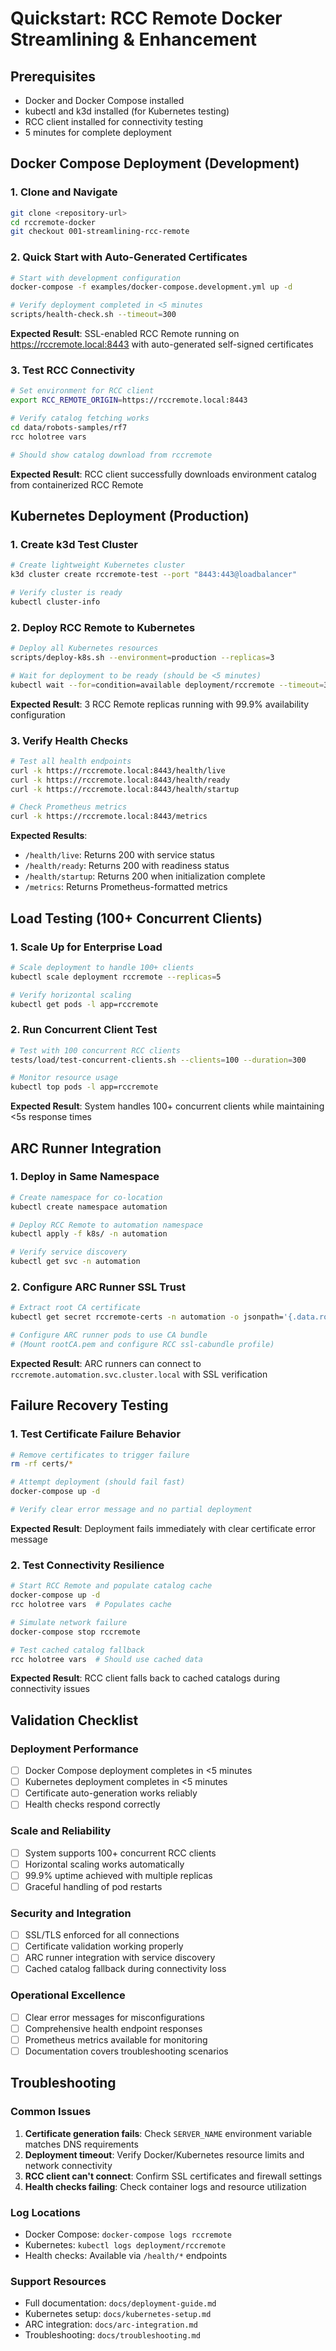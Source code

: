 # Quickstart: RCC Remote Docker Streamlining & Enhancement

## Prerequisites
- Docker and Docker Compose installed
- kubectl and k3d installed (for Kubernetes testing)
- RCC client installed for connectivity testing
- 5 minutes for complete deployment

## Docker Compose Deployment (Development)

### 1. Clone and Navigate
```bash
git clone <repository-url>
cd rccremote-docker
git checkout 001-streamlining-rcc-remote
```

### 2. Quick Start with Auto-Generated Certificates
```bash
# Start with development configuration
docker-compose -f examples/docker-compose.development.yml up -d

# Verify deployment completed in <5 minutes
scripts/health-check.sh --timeout=300
```

**Expected Result**: SSL-enabled RCC Remote running on https://rccremote.local:8443 with auto-generated self-signed certificates

### 3. Test RCC Connectivity
```bash
# Set environment for RCC client
export RCC_REMOTE_ORIGIN=https://rccremote.local:8443

# Verify catalog fetching works
cd data/robots-samples/rf7
rcc holotree vars

# Should show catalog download from rccremote
```

**Expected Result**: RCC client successfully downloads environment catalog from containerized RCC Remote

## Kubernetes Deployment (Production)

### 1. Create k3d Test Cluster
```bash
# Create lightweight Kubernetes cluster
k3d cluster create rccremote-test --port "8443:443@loadbalancer"

# Verify cluster is ready
kubectl cluster-info
```

### 2. Deploy RCC Remote to Kubernetes
```bash
# Deploy all Kubernetes resources
scripts/deploy-k8s.sh --environment=production --replicas=3

# Wait for deployment to be ready (should be <5 minutes)
kubectl wait --for=condition=available deployment/rccremote --timeout=300s
```

**Expected Result**: 3 RCC Remote replicas running with 99.9% availability configuration

### 3. Verify Health Checks
```bash
# Test all health endpoints
curl -k https://rccremote.local:8443/health/live
curl -k https://rccremote.local:8443/health/ready
curl -k https://rccremote.local:8443/health/startup

# Check Prometheus metrics
curl -k https://rccremote.local:8443/metrics
```

**Expected Results**:
- `/health/live`: Returns 200 with service status
- `/health/ready`: Returns 200 with readiness status  
- `/health/startup`: Returns 200 when initialization complete
- `/metrics`: Returns Prometheus-formatted metrics

## Load Testing (100+ Concurrent Clients)

### 1. Scale Up for Enterprise Load
```bash
# Scale deployment to handle 100+ clients
kubectl scale deployment rccremote --replicas=5

# Verify horizontal scaling
kubectl get pods -l app=rccremote
```

### 2. Run Concurrent Client Test
```bash
# Test with 100 concurrent RCC clients
tests/load/test-concurrent-clients.sh --clients=100 --duration=300

# Monitor resource usage
kubectl top pods -l app=rccremote
```

**Expected Result**: System handles 100+ concurrent clients while maintaining <5s response times

## ARC Runner Integration

### 1. Deploy in Same Namespace
```bash
# Create namespace for co-location
kubectl create namespace automation

# Deploy RCC Remote to automation namespace
kubectl apply -f k8s/ -n automation

# Verify service discovery
kubectl get svc -n automation
```

### 2. Configure ARC Runner SSL Trust
```bash
# Extract root CA certificate
kubectl get secret rccremote-certs -n automation -o jsonpath='{.data.rootCA\.pem}' | base64 -d > rootCA.pem

# Configure ARC runner pods to use CA bundle
# (Mount rootCA.pem and configure RCC ssl-cabundle profile)
```

**Expected Result**: ARC runners can connect to `rccremote.automation.svc.cluster.local` with SSL verification

## Failure Recovery Testing

### 1. Test Certificate Failure Behavior
```bash
# Remove certificates to trigger failure
rm -rf certs/*

# Attempt deployment (should fail fast)
docker-compose up -d

# Verify clear error message and no partial deployment
```

**Expected Result**: Deployment fails immediately with clear certificate error message

### 2. Test Connectivity Resilience
```bash
# Start RCC Remote and populate catalog cache
docker-compose up -d
rcc holotree vars  # Populates cache

# Simulate network failure
docker-compose stop rccremote

# Test cached catalog fallback
rcc holotree vars  # Should use cached data
```

**Expected Result**: RCC client falls back to cached catalogs during connectivity issues

## Validation Checklist

### Deployment Performance
- [ ] Docker Compose deployment completes in <5 minutes
- [ ] Kubernetes deployment completes in <5 minutes  
- [ ] Certificate auto-generation works reliably
- [ ] Health checks respond correctly

### Scale and Reliability
- [ ] System supports 100+ concurrent RCC clients
- [ ] Horizontal scaling works automatically
- [ ] 99.9% uptime achieved with multiple replicas
- [ ] Graceful handling of pod restarts

### Security and Integration
- [ ] SSL/TLS enforced for all connections
- [ ] Certificate validation working properly
- [ ] ARC runner integration with service discovery
- [ ] Cached catalog fallback during connectivity loss

### Operational Excellence
- [ ] Clear error messages for misconfigurations
- [ ] Comprehensive health endpoint responses
- [ ] Prometheus metrics available for monitoring
- [ ] Documentation covers troubleshooting scenarios

## Troubleshooting

### Common Issues
1. **Certificate generation fails**: Check `SERVER_NAME` environment variable matches DNS requirements
2. **Deployment timeout**: Verify Docker/Kubernetes resource limits and network connectivity
3. **RCC client can't connect**: Confirm SSL certificates and firewall settings
4. **Health checks failing**: Check container logs and resource utilization

### Log Locations
- Docker Compose: `docker-compose logs rccremote`
- Kubernetes: `kubectl logs deployment/rccremote`
- Health checks: Available via `/health/*` endpoints

### Support Resources
- Full documentation: `docs/deployment-guide.md`
- Kubernetes setup: `docs/kubernetes-setup.md`
- ARC integration: `docs/arc-integration.md`
- Troubleshooting: `docs/troubleshooting.md`